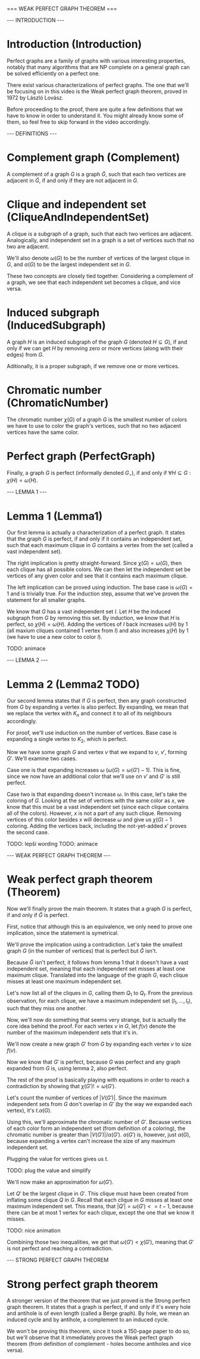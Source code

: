 === WEAK PERFECT GRAPH THEOREM ===

--- INTRODUCTION ---

# Introduction (Introduction)
Perfect graphs are a family of graphs with various interesting properties, notably that many algorithms that are NP complete on a general graph can be solved efficiently on a perfect one.

There exist various characterizations of perfect graphs. The one that we'll be focusing on in this video is the Weak perfect graph theorem, proved in 1972 by László Lovász.

Before proceeding to the proof, there are quite a few definitions that we have to know in order to understand it. You might already know some of them, so feel free to skip forward in the video accordingly.

--- DEFINITIONS ---

# Complement graph (Complement)
A complement of a graph $G$ is a graph $\bar{G}$, such that each two vertices are adjacent in $\bar{G}$, if and only if they are not adjacent in $G$.

# Clique and independent set (CliqueAndIndependentSet)
A clique is a subgraph of a graph, such that each two vertices are adjacent. Analogically, and independent set in a graph is a set of vertices such that no two are adjacent.

We'll also denote $\omega(G)$ to be the number of vertices of the largest clique in $G$, and $\alpha(G)$ to be the largest independent set in $G$.

These two concepts are closely tied together. Considering a complement of a graph, we see that each independent set becomes a clique, and vice versa.

# Induced subgraph (InducedSubgraph)
A graph $H$ is an induced subgraph of the graph $G$ (denoted $H \subseteq G$), if and only if we can get $H$ by removing zero or more vertices (along with their edges) from $G$.

Aditionally, it is a proper subgraph, if we remove one or more vertices.

# Chromatic number (ChromaticNumber)
The chromatic number $\chi(G)$ of a graph $G$ is the smallest number of colors we have to use to color the graph's vertices, such that no two adjacent vertices have the same color.

# Perfect graph (PerfectGraph)
Finally, a graph $G$ is perfect (informally denoted $G_{\star}$), if and only if $\forall H \subseteq G: \chi(H) = \omega(H)$.

--- LEMMA 1 ---

# Lemma 1 (Lemma1)
Our first lemma is actually a characterization of a perfect graph. It states that the graph $G$ is perfect, if and only if it contains an independent set, such that each maximum clique in $G$ contains a vertex from the set (called a vast independent set).

The right implication is pretty straight-forward. Since $\chi(G) = \omega(G)$, then each clique has all possible colors. We can then let the independent set be vertices of any given color and see that it contains each maximum clique.

The left implication can be proved using induction. The base case is $\omega(G) = 1$ and is trivially true. For the induction step, assume that we've proven the statement for all smaller graphs.

We know that $G$ has a vast independent set $I$. Let $H$ be the induced subgraph from $G$ by removing this set. By induction, we know that $H$ is perfect, so $\chi(H) = \omega(H)$. Adding the vertices of $I$ back increases $\omega(H)$ by $1$ (all maxium cliques contained $1$ vertex from $I$) and also increases $\chi(H)$ by $1$ (we have to use a new color to color $I$).

TODO: animace

--- LEMMA 2 ---

# Lemma 2 (Lemma2 TODO)
Our second lemma states that if $G$ is perfect, then any graph constructed from $G$ by expanding a vertex is also perfect. By expanding, we mean that we replace the vertex with $K_n$ and connect it to all of its neighbours accordingly.

For proof, we'll use induction on the number of vertices. Base case is expanding a single vertex to $K_2$, which is perfect.

Now we have some graph $G$ and vertex $v$ that we expand to $v$, $v'$, forming $G'$. We'll examine two cases.

Case one is that expanding increases $\omega$ ($\omega(G) = \omega(G') - 1$). This is fine, since we now have an additional color that we'll use on $v'$ and $G'$ is still perfect.

Case two is that expanding doesn't increase $\omega$. In this case, let's take the coloring of $G$. Looking at the set of vertices with the same color as $x$, we know that this must be a vast independent set (since each clique contains all of the colors). However, $x$ is not a part of any such clique. Removing vertices of this color besides $x$ will decrease $\omega$ and give us $\chi(G) - 1$ coloring. Adding the vertices back, including the not-yet-added $x'$ proves the second case.

TODO: lepší wording
TODO: animace

--- WEAK PERFECT GRAPH THEOREM ---

# Weak perfect graph theorem (Theorem)
Now we'll finally prove the main theorem. It states that a graph $G$ is perfect, if and only if $\bar{G}$ is perfect.

First, notice that although this is an equivalence, we only need to prove one implication, since the statement is symetrical.

We'll prove the implication using a contradiction. Let's take the smallest graph $G$ (in the number of vertices) that is perfect but $\bar{G}$ isn't.

Because $\bar{G}$ isn't perfect, it follows from lemma 1 that it doesn't have a vast independent set, meaning that each independent set misses at least one maximum clique. Translated into the language of the graph $G$, each clique misses at least one maximum independent set.

Let's now list all of the cliques in $G$, calling them $Q_1$ to $Q_t$. From the previous observation, for each clique, we have a maximum independent set ($I_1, \ldots, I_t$), such that they miss one another.

Now, we'll now do something that seems very strange, but is actually the core idea behind the proof. For each vertex $v$ in $G$, let $f(v)$ denote the number of the maximum independent sets that it's in.

We'll now create a new graph $G'$ from $G$ by expanding each vertex $v$ to size $f(v)$.

Now we know that $G'$ is perfect, because $G$ was perfect and any graph expanded from $G$ is, using lemma 2, also perfect.

The rest of the proof is basically playing with equations in order to reach a contradiction by showing that $\chi(G') != \omega(G')$.

Let's count the number of vertices of $|V(G')|$. Since the maximum independent sets from $G$ don't overlap in $G'$ (by the way we expanded each vertex), it's $t . \alpha(G)$.

Using this, we'll approximate the chromatic number of $G'$. Because vertices of each color form an independent set (from definition of a coloring), the chromatic number is greater than $|V(G')| / \alpha(G')$. $\alpha(G')$ is, however, just $\alpha(G)$, because expanding a vertex can't increase the size of any maximum independent set.

Plugging the value for vertices gives us $t$.

TODO: plug the value and simplify

We'll now make an approximation for $\omega(G')$.

Let $Q'$ be the largest clique in $G'$. This clique must have been created from inflating some clique $Q$ in $G$. Recall that each clique in $G$ misses at least one maximum independent set. This means, that $|Q'| = \omega(G') <= t - 1$, because there can be at most $1$ vertex for each clique, except the one that we know it misses.

TODO: nice animation

Combining those two inequalities, we get that $\omega(G') < \chi(G')$, meaning that $G'$ is not perfect and reaching a contradiction.

--- STRONG PERFECT GRAPH THEOREM

# Strong perfect graph theorem
A stronger version of the theorem that we just proved is the Strong perfect graph theorem. It states that a graph is perfect, if and only if it's every hole and antihole is of even length (called a Berge graph). By hole, we mean an induced cycle and by antihole, a complement to an induced cycle.

We won't be proving this theorem, since it took a 150-page paper to do so, but we'll observe that it immediately proves the Weak perfect graph theorem (from definition of complement - holes become antiholes and vice versa).
